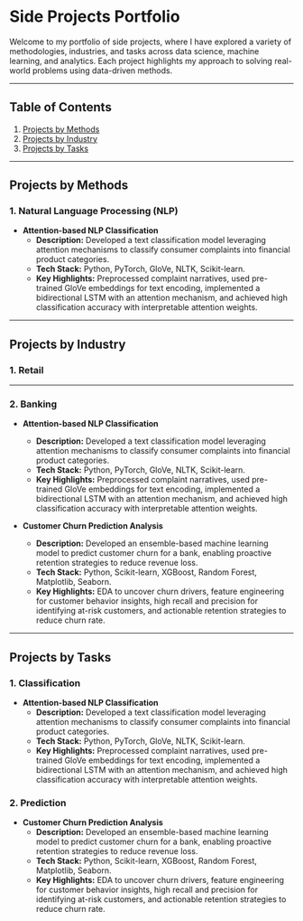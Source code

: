 # **Side Projects Portfolio**

Welcome to my portfolio of side projects, where I have explored a variety of methodologies, industries, and tasks across data science, machine learning, and analytics. Each project highlights my approach to solving real-world problems using data-driven methods.

---

## **Table of Contents**

1. [Projects by Methods](#projects-by-methods)
2. [Projects by Industry](#projects-by-industry)
3. [Projects by Tasks](#projects-by-tasks)

---

## **Projects by Methods**

### **1. Natural Language Processing (NLP)**
- **Attention-based NLP Classification**  
  - **Description:** Developed a text classification model leveraging attention mechanisms to classify consumer complaints into financial product categories.  
  - **Tech Stack:** Python, PyTorch, GloVe, NLTK, Scikit-learn.  
  - **Key Highlights:** Preprocessed complaint narratives, used pre-trained GloVe embeddings for text encoding, implemented a bidirectional LSTM with an attention mechanism, and achieved high classification accuracy with interpretable attention weights.

---

## **Projects by Industry**

### **1. Retail**


---

### **2. Banking**
- **Attention-based NLP Classification**  
  - **Description:** Developed a text classification model leveraging attention mechanisms to classify consumer complaints into financial product categories.  
  - **Tech Stack:** Python, PyTorch, GloVe, NLTK, Scikit-learn.  
  - **Key Highlights:** Preprocessed complaint narratives, used pre-trained GloVe embeddings for text encoding, implemented a bidirectional LSTM with an attention mechanism, and achieved high classification accuracy with interpretable attention weights.

- **Customer Churn Prediction Analysis**  
  - **Description:** Developed an ensemble-based machine learning model to predict customer churn for a bank, enabling proactive retention strategies to reduce revenue loss.
  - **Tech Stack:** Python, Scikit-learn, XGBoost, Random Forest, Matplotlib, Seaborn.  
  - **Key Highlights:** EDA to uncover churn drivers, feature engineering for customer behavior insights, high recall and precision for identifying at-risk customers, and actionable retention strategies to reduce churn rate.

---

## **Projects by Tasks**

### **1. Classification**
- **Attention-based NLP Classification**  
  - **Description:** Developed a text classification model leveraging attention mechanisms to classify consumer complaints into financial product categories.  
  - **Tech Stack:** Python, PyTorch, GloVe, NLTK, Scikit-learn.  
  - **Key Highlights:** Preprocessed complaint narratives, used pre-trained GloVe embeddings for text encoding, implemented a bidirectional LSTM with an attention mechanism, and achieved high classification accuracy with interpretable attention weights.
 
### **2. Prediction**
- **Customer Churn Prediction Analysis**  
  - **Description:** Developed an ensemble-based machine learning model to predict customer churn for a bank, enabling proactive retention strategies to reduce revenue loss.
  - **Tech Stack:** Python, Scikit-learn, XGBoost, Random Forest, Matplotlib, Seaborn.  
  - **Key Highlights:** EDA to uncover churn drivers, feature engineering for customer behavior insights, high recall and precision for identifying at-risk customers, and actionable retention strategies to reduce churn rate.
